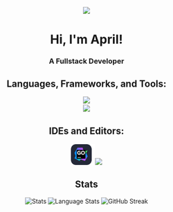 <p align="center"> <img src="https://arithefirst.com/pfp-circle.png"> </p>
<h1 align="center">Hi, I'm April!</h1>
<h3 align="center">A Fullstack Developer</h3>

<h2 align="center">Languages, Frameworks, and Tools:</h2>
<p align="center">
  <img src="https://skillicons.dev/icons?i=arch,bun,css,docker,discordjs,git,go,html,javascript,jquery">
  <br>
  <img src="https://skillicons.dev/icons?i=neovim,nodejs,mongodb,postgres,python,redis,svelte,tailwind,threejs,vercel,vite">
</p>

<h2 align="center">IDEs and Editors:</h2>
<p align="center"><img height=48 src="https://raw.githubusercontent.com/arithefirst/arithefirst/main/goland-skillicon.png"><img src="https://skillicons.dev/icons?i=pycharm,vscodium,webstorm"></p>

<h2 align="center">Stats</h2>
<p align="center">
    <img src="https://github-readme-stats.vercel.app/api?username=arithefirst&show_icons=true&locale=en&theme=transparent&title_color=CDD6F4&text_color=CDD6F4&border_color=45475a&icon_color=CBA6F7&hide_rank=true&bg_color=69696900&card_width=320" height="190" alt="Stats" />
  <img src="https://github-readme-stats.vercel.app/api/top-langs/?username=arithefirst&layout=compact&show_icons=true&locale=en&theme=transparent&title_color=CDD6F4&text_color=CDD6F4&border_color=45475a&icon_color=CBA6F7&hide_rank=true&bg_color=69696900&card_width=320" height="190" alt="Language Stats">
   <img src="https://github-readme-streak-stats-mu-three.vercel.app/?user=arithefirst&border=45475a&background=69696900&ring=CBA6F7&fire=CBA6F7&dates=CDD6F4&currStreakLabel=CBA6F7&currStreakNum=CBA6F7&sideNums=CBA6F7&sideLabels=CBA6F7&hide_total_contributions=true&hide_longest_streak=true&card_width=150" height="190" alt="GitHub Streak"/>
</p>
